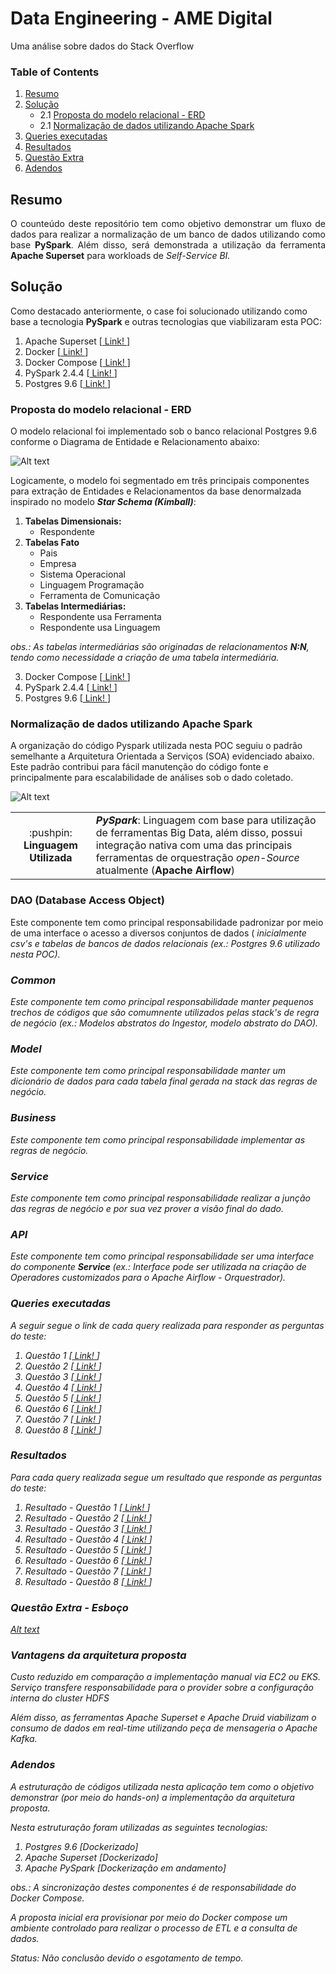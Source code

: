 # Data Engineering - AME Digital
Uma análise sobre dados do Stack Overflow

### Table of Contents

1. [Resumo](#summary)
1. [Solução](#solution)       
    - 2.1 [Proposta do modelo relacional - ERD](#t1)
    - 2.1 [Normalização de dados utilizando Apache Spark](#t2)
3. [Queries executadas](#t3)
4. [Resultados](#t4)
5. [Questão Extra](#t5)
6. [Adendos](#t6)

## Resumo <a name="summary"></a>
<p align="justify">O counteúdo deste repositório tem como objetivo demonstrar um fluxo de dados para realizar a normalização de um banco de dados utilizando como base <b>PySpark</b>. Além disso, será demonstrada a utilização da ferramenta <b>Apache Superset</b> para workloads de <i>Self-Service BI.</i></p>

## Solução <a name="solution"></a>
Como destacado anteriormente, o case foi solucionado utilizando como base a tecnologia <b>PySpark</b> e outras tecnologias que viabilizaram esta POC:

1. Apache Superset [<a href="https://superset.incubator.apache.org/"> Link! </a>]
2. Docker [<a href="https://www.docker.com/"> Link! </a>]
3. Docker Compose [<a href="https://docs.docker.com/compose/"> Link! </a>]
4. PySpark 2.4.4 [<a href="https://spark.apache.org/docs/latest/index.html"> Link! </a>]
5. Postgres 9.6 [<a href="https://www.postgresql.org/"> Link! </a>]


### Proposta do modelo relacional - ERD <a name="t1"></a>
O modelo relacional foi implementado sob o banco relacional Postgres 9.6 conforme o Diagrama de Entidade e Relacionamento abaixo: 

![Alt text](https://github.com/marcosvgj/dataengineeringatame/blob/develop/docs/erd_ame.svg)

Logicamente, o modelo foi segmentado em três principais componentes para extração de Entidades e Relacionamentos da base denormalzada inspirado no modelo ***Star Schema (Kimball)***:

1. <b>Tabelas Dimensionais:</b>
    * Respondente 
2. <b>Tabelas Fato</b>
    * Pais
    * Empresa
    * Sistema Operacional
    * Linguagem Programação
    * Ferramenta de Comunicação
3. <b>Tabelas Intermediárias:</b>
    * Respondente usa Ferramenta
    * Respondente usa Linguagem

<i> obs.: As tabelas intermediárias são originadas de relacionamentos <b>N:N</b>, tendo como necessidade a criação de uma tabela intermediária. </i>

3. Docker Compose [<a href="https://docs.docker.com/compose/"> Link! </a>]
4. PySpark 2.4.4 [<a href="https://spark.apache.org/docs/latest/index.html"> Link! </a>]
5. Postgres 9.6 [<a href="https://www.postgresql.org/"> Link! </a>]

### Normalização de dados utilizando Apache Spark <a name="t2"></a>

A organização do código Pyspark utilizada nesta POC seguiu o padrão semelhante a Arquitetura Orientada a Serviços (SOA) evidenciado abaixo. Este padrão contribui para fácil manutenção do código fonte e principalmente para escalabilidade de análises sob o dado coletado.

![Alt text](https://github.com/marcosvgj/dataengineeringatame/blob/develop/docs/arch_soa.svg)

 <table>
    <tr>
      <td> <div align="center">:pushpin: <b>Linguagem Utilizada</b></div> </td>
        <td> <b><i>PySpark</i></b>: Linguagem com base para utilização de ferramentas Big Data, além disso, possui integração nativa com uma das principais ferramentas de orquestração <i>open-Source</i> atualmente (<b>Apache Airflow</b>)</td>
    </tr>
  </table>

### DAO (Database Access Object)
Este componente tem como principal responsabilidade padronizar por meio de uma interface o acesso a diversos conjuntos de dados (<i> inicialmente csv's e tabelas de bancos de dados relacionais (<i>ex.: Postgres 9.6 utilizado nesta POC</i>). 
    
### Common
Este componente tem como principal responsabilidade manter pequenos trechos de códigos que são comumnente utilizados pelas stack's de regra de negócio (<i>ex.: Modelos abstratos do Ingestor, modelo abstrato do DAO</i>). 

### Model
Este componente tem como principal responsabilidade manter um dicionário de dados para cada tabela final gerada na stack das regras de negócio.

### Business
Este componente tem como principal responsabilidade implementar as regras de negócio.

### Service
Este componente tem como principal responsabilidade realizar a junção das regras de negócio e por sua vez prover a visão final do dado.

### API
Este componente tem como principal responsabilidade ser uma interface do componente **Service** (ex.: Interface pode ser utilizada na criação de Operadores customizados para o Apache Airflow - Orquestrador).

### Queries executadas <a name="t3"></a>
A seguir segue o link de cada query realizada para responder as perguntas do teste: 

1. Questão 1 [<a href="https://github.com/marcosvgj/dataengineeringatame/blob/develop/superset/queries/query_01.sql"> Link! </a>]
2. Questão 2 [<a href="https://github.com/marcosvgj/dataengineeringatame/blob/develop/superset/queries/query_02.sql"> Link! </a>]
3. Questão 3 [<a href="https://github.com/marcosvgj/dataengineeringatame/blob/develop/superset/queries/query_03.sql"> Link! </a>]
4. Questão 4 [<a href="https://github.com/marcosvgj/dataengineeringatame/blob/develop/superset/queries/query_04.sql"> Link! </a>]
5. Questão 5 [<a href="https://github.com/marcosvgj/dataengineeringatame/blob/develop/superset/queries/query_05.sql"> Link! </a>]
6. Questão 6 [<a href="https://github.com/marcosvgj/dataengineeringatame/blob/develop/superset/queries/query_06.sql"> Link! </a>]
7. Questão 7 [<a href="https://github.com/marcosvgj/dataengineeringatame/blob/develop/superset/queries/query_07.sql"> Link! </a>]
8. Questão 8 [<a href="https://github.com/marcosvgj/dataengineeringatame/blob/develop/superset/queries/query_08.sql"> Link! </a>]

### Resultados <a name="t4"></a>
Para cada query realizada segue um resultado que responde as perguntas do teste: 

1. Resultado - Questão 1 [<a href="https://github.com/marcosvgj/dataengineeringatame/blob/develop/superset/answers/sqllab_question_1_20200128T205232.csv"> Link! </a>]
2. Resultado - Questão 2 [<a href="https://github.com/marcosvgj/dataengineeringatame/blob/develop/superset/answers/sqllab_question_2_20200128T205407.csv"> Link! </a>]
3. Resultado - Questão 3 [<a href="https://github.com/marcosvgj/dataengineeringatame/blob/develop/superset/answers/sqllab_question_3_20200128T214344.csv"> Link! </a>]
4. Resultado - Questão 4 [<a href="https://github.com/marcosvgj/dataengineeringatame/blob/develop/superset/answers/sqllab_question_4_20200128T214424.csv"> Link! </a>]
5. Resultado - Questão 5 [<a href="https://github.com/marcosvgj/dataengineeringatame/blob/develop/superset/answers/sqllab_question_5_20200128T214447.csv"> Link! </a>]
6. Resultado - Questão 6 [<a href="https://github.com/marcosvgj/dataengineeringatame/blob/develop/superset/answers/sqllab_question_6_20200128T214522.csv"> Link! </a>]
7. Resultado - Questão 7 [<a href="https://github.com/marcosvgj/dataengineeringatame/blob/develop/superset/answers/sqllab_question_7_20200128T214545.csv"> Link! </a>]
8. Resultado - Questão 8 [<a href="https://github.com/marcosvgj/dataengineeringatame/blob/develop/superset/answers/sqllab_question_8_20200128T214617.csv"> Link! </a>]

### Questão Extra - Esboço <a name="t5"></a>

[Alt text](https://github.com/marcosvgj/dataengineeringatame/blob/develop/docs/teste_ame_questao_extra.png)

### Vantagens da arquitetura proposta

Custo reduzido em comparação a implementação manual via EC2 ou EKS.
Serviço transfere responsabilidade para o provider sobre a configuração interna do cluster HDFS

Além disso, as ferramentas Apache Superset e Apache Druid viabilizam o consumo de dados em <i>real-time</i> utilizando peça de mensageria o Apache Kafka.

### Adendos <a name="t6"></a>

A estruturação de códigos utilizada nesta aplicação tem como o objetivo demonstrar (por meio do hands-on) a implementação da arquitetura proposta.

Nesta estruturação foram utilizadas as seguintes tecnologias: 

1. Postgres 9.6 [Dockerizado]
2. Apache Superset [Dockerizado]
3. Apache PySpark [Dockerização em andamento]

<i>obs.: A sincronização destes componentes é de responsabilidade do Docker Compose. </i>

A proposta inicial era provisionar por meio do Docker compose um ambiente controlado para realizar o processo de ETL e a consulta de dados.

Status: Não conclusão devido o esgotamento de tempo.